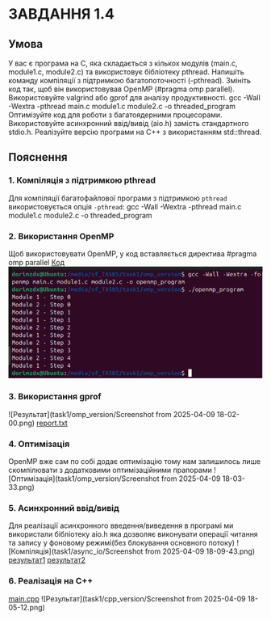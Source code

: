 # ЗАВДАННЯ 1.4 
## Умова 
У вас є програма на C, яка складається з кількох модулів (main.c, module1.c, module2.c) та використовує бібліотеку pthread.
Напишіть команду компіляції з підтримкою багатопоточності (-pthread).
Змініть код так, щоб він використовував OpenMP (#pragma omp parallel).
Використовуйте valgrind або gprof для аналізу продуктивності.
gcc -Wall -Wextra -pthread main.c module1.c module2.c -o threaded_program
Оптимізуйте код для роботи з багатоядерними процесорами.
Використовуйте асинхронний ввід/вивід (aio.h) замість стандартного stdio.h.
Реалізуйте версію програми на C++ з використанням std::thread.

## Пояснення 
### 1. Компіляція з підтримкою pthread
Для компіляції багатофайлової програми з підтримкою `pthread` використовується опція `-pthread`: gcc -Wall -Wextra -pthread main.c module1.c module2.c -o threaded_program

### 2. Використання OpenMP
Щоб використовувати OpenMP, у код вставляється директива #pragma omp parallel 
[Код](task1/omp_version/main.c)
![](task1/omp_version/Screenshot%20from%202025-04-09%2017-59-54.png)

### 3. Використання gprof
![Результат](task1/omp_version/Screenshot from 2025-04-09 18-02-00.png) 
[report.txt](task1/omp_version/report.txt)

### 4. Оптимізація 
OpenMP вже сам по собі додає оптимізацію тому нам залишилось лише скомпілювати з додатковими оптимізаційними прапорами 
![Оптимізація](task1/omp_version/Screenshot from 2025-04-09 18-03-33.png)

### 5. Асинхронний ввід/вивід
Для реалізації асинхронного введення/виведення в програмі ми використали бібліотеку aio.h 
яка дозволяє виконувати операції читання та запису у фоновому режимі(без блокування основного потоку) 
![Компіляція](task1/async_io/Screenshot from 2025-04-09 18-09-43.png) 
[результат1](task1/async_io/module1_output.txt)
[результат2](task1/async_io/module2_output.txt)

### 6. Реалізація на C++
[main.cpp](task1/cpp_version/main.cpp) 
![Результат](task1/cpp_version/Screenshot from 2025-04-09 18-05-12.png)
